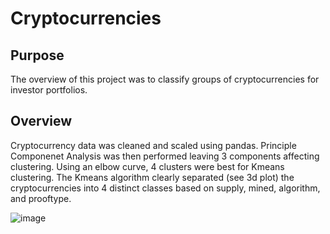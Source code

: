 # Cryptocurrencies

## Purpose
The overview of this project was to classify groups of cryptocurrencies for investor portfolios.

## Overview
Cryptocurrency data was cleaned and scaled using pandas. Principle Componenet Analysis was then performed leaving 3 components affecting clustering. Using an elbow curve, 4 clusters were best for Kmeans clustering. The Kmeans algorithm clearly separated (see 3d plot) the cryptocurrencies into 4 distinct classes based on supply, mined, algorithm, and prooftype. 

![image](https://user-images.githubusercontent.com/91761393/166086826-061d2366-8c53-4c62-b805-ce58726ad9b4.png)
